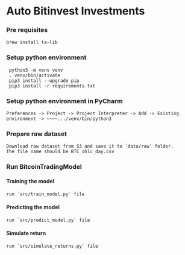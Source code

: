 # Auto Bitinvest Investments

### Pre requisites

```
brew install ta-lib
```

### Setup python environment

```
 python3 -m venv venv
 . venv/bin/activate
 pip3 install --upgrade pip
 pip3 install -r requirements.txt
```

### Setup python environment in PyCharm

```
Preferences -> Project -> Project Interpreter -> Add -> Existing environment -> ~~~~.../venv/bin/python3
```

### Prepare raw dataset

```
Download raw dataset from S3 and save it to `data/raw` folder.
The file name should be BTC_ohlc_day.csv
```

### Run BitcoinTradingModel

#### Training the model

```
run `src/train_model.py` file
```

#### Predicting the model

```
run `src/predict_model.py` file
```

#### Simulate return

```
run `src/simulate_returns.py` file
```


